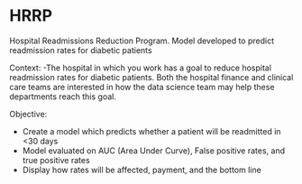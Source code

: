 # HRRP
Hospital Readmissions Reduction Program. Model developed to predict readmission rates for diabetic patients 


Context: 
-The hospital in which you work has a goal to reduce hospital readmission rates for diabetic patients. Both the hospital finance and clinical care teams are interested in how the data science team may help these departments reach this goal.

Objective: 
- Create a model which predicts whether a patient will be readmitted in <30 days
- Model evaluated on AUC (Area Under Curve), False positive rates, and true positive rates
- Display how rates will be affected, payment, and the bottom line 
